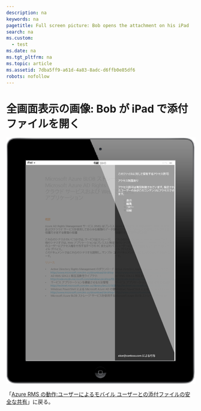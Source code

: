 ```yaml
---
description: na
keywords: na
pagetitle: Full screen picture: Bob opens the attachment on his iPad
search: na
ms.custom: 
  - test
ms.date: na
ms.tgt_pltfrm: na
ms.topic: article
ms.assetid: 7dba5ff9-a61d-4a83-8adc-d6ffb0e85df6
robots: nofollow
---
```

# 全画面表示の画像: Bob が iPad で添付ファイルを開く
![](../Image/AzRMS_StoryboardEmaill3.PNG)

「[Azure RMS の動作:ユーザーによるモバイル ユーザーとの添付ファイルの安全な共有](http://technet.microsoft.com/library/jj585026.aspx)」に戻る。


